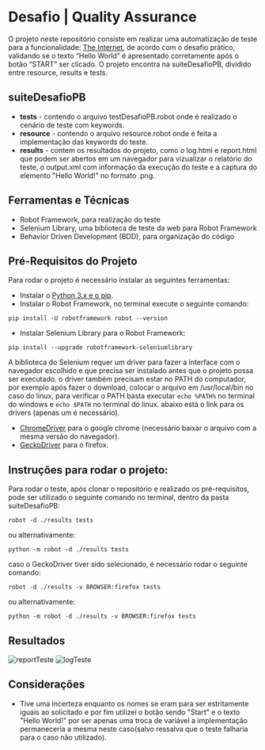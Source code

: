 # Desafio | Quality Assurance

O projeto neste repositório consiste em realizar uma automatização de teste para a funcionalidade: [The Internet](https://the-internet.herokuapp.com/dynamic_loading/1), de acordo com o desafio prático, validando se o texto “Hello World” é apresentado corretamente após o botão “START” ser clicado. O projeto encontra na suiteDesafioPB, dividido entre resource, results e tests.

## suiteDesafioPB
- **tests** - contendo o arquivo testDesafioPB.robot onde é realizado o cenário de teste com keywords.
- **resource** - contendo o arquivo resource.robot onde é feita a implementação das keywords do teste.
- **results** - contem os resultados do projeto, como o log.html e report.html que podem ser abertos em um navegador para vizualizar o relatório do teste, o output.xml com informação da execução do teste e a captura do elemento "Hello World!" no formato .png.

## Ferramentas e Técnicas
- Robot Framework, para realização do teste
- Selenium Library, uma biblioteca de teste da web para Robot Framework
- Behavior Driven Development (BDD), para organização do código
 
## Pré-Requisitos do Projeto
Para rodar o projeto é necessário instalar as seguintes ferramentas:

- Instalar o [Python 3.x e o pip](https://www.python.org/downloads/). 
- Instalar o Robot Framework, no terminal execute o seguinte comando: 
```
pip install -U robotframework robot --version
```
- Instalar Selenium Library para o Robot Framework:
```
pip install --upgrade robotframework-seleniumlibrary
```
A biblioteca do Selenium requer um driver para fazer a interface com o navegador escolhido e que precisa ser instalado antes que o projeto possa ser executado. o driver também precisam estar no PATH do computador, por exemplo após fazer o download, colocar o arquivo em /usr/local/bin no caso do linux, para verificar o PATH basta executar ``` echo %PATH% ``` no terminal do windows e ``` echo $PATH ``` no terminal do linux. abaixo está o link para os drivers (apenas um é necessário).
- [ChromeDriver](https://chromedriver.chromium.org/downloads) para o google chrome (necessário baixar o arquivo com a mesma versão do navegador).
- [GeckoDriver](https://github.com/mozilla/geckodriver/releases) para o firefox.

## Instruções para rodar o projeto:
Para rodar o teste, após clonar o repositório e realizado os pré-requisitos, pode ser utilizado o seguinte comando no terminal, dentro da pasta suiteDesafioPB:
```
robot -d ./results tests 
```
ou alternativamente:
```
python -m robot -d ./results tests 
```
caso o GeckoDriver tiver sido selecionado, é necessário rodar o seguinte comando:
```
robot -d ./results -v BROWSER:firefox tests
```
ou alternativamente:
```
python -m robot -d ./results -v BROWSER:firefox tests 
```
## Resultados
![reportTeste](https://user-images.githubusercontent.com/54223200/119348859-cd815c00-bc73-11eb-8993-494ac7041801.gif)
![logTeste](https://user-images.githubusercontent.com/54223200/119348869-cf4b1f80-bc73-11eb-861f-a86fd44cbbae.gif)


## Considerações
- Tive uma incerteza enquanto os nomes se eram para ser estritamente iguais ao solicitado e por fim utilizei o botão sendo "Start" e o texto "Hello World!" por ser apenas uma troca de variável a implementação permaneceria a mesma neste caso(salvo ressalva que o teste falharia para o caso não utilizado).
